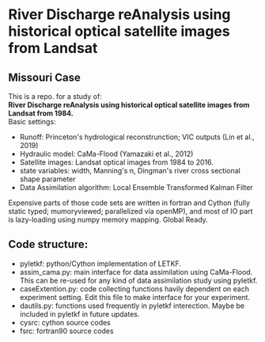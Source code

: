 # River Discharge reAnalysis using historical optical satellite images from Landsat  
## Missouri Case  
This is a repo. for a study of:  
**River Discharge reAnalysis using historical optical satellite images from Landsat from 1984.**  
Basic settings:
- Runoff: Princeton's hydrological reconstrunction; VIC outputs (Lin et al., 2019)
- Hydraulic model: CaMa-Flood (Yamazaki et al., 2012)
- Satellite images: Landsat optical images from 1984 to 2016.  
- state variables: width, Manning's n, Dingman's river cross sectional shape parameter  
- Data Assimilation algorithm: Local Ensemble Transformed Kalman Filter  

Expensive parts of those code sets are written in fortran and Cython (fully static typed; mumoryviewed; parallelized via openMP),
and most of IO part is lazy-loading using numpy memory mapping. Global Ready.  
  
## Code structure:  
- pyletkf: python/Cython implementation of LETKF.
- assim_cama.py: main interface for data assimilation using CaMa-Flood. This can be re-used for any kind of data assimilation study using pyletkf.  
- caseExtention.py: code collecting functions havily dependent on each experiment setting. Edit this file to make interface for your experiment.  
- dautils.py: functions used frequently in pyletkf interection. Maybe be included in pyletkf in future updates.  
- cysrc: cython source codes  
- fsrc: fortran90 source codes  
